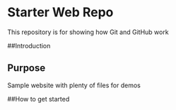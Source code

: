 # Starter Web Repo

This repository is for showing how Git and GitHub work

##Introduction

## Purpose

Sample website with plenty of files for demos

##How to get started